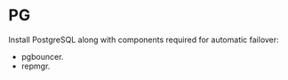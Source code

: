 # PG

Install PostgreSQL along with components required for automatic failover:

* pgbouncer.
* repmgr.
